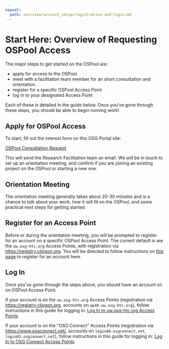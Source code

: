 ```yaml
---
ospool:
  path: overview/account_setup/registration-and-login.md
---
```


Start Here: Overview of Requesting OSPool Access
====================================


The major steps to get started on the OSPool are: 

* apply for access to the OSPool
* meet with a facilitation team member for an short consultation and orientation. 
* register for a specific OSPool Access Point
* log in to your designated Access Point

Each of these is detailed in the guide below. 
Once you've gone through these steps, you should be able to begin running work! 

## Apply for OSPool Access

To start, fill out the interest form on this OSG Portal site: 

[OSPool Consultation Request](https://portal.osg-htc.org/application)

This will send the Research Facilitation team an email. We will be in 
touch to set up an orientation meeting, and confirm if you are joining 
an existing project on the OSPool or starting a new one. 

## Orientation Meeting

The orientation meeting generally takes about 20-30 minutes and is a chance to 
talk about your work, how it will 
fit on the OSPool, and some practical next steps for getting started. 

## Register for an Access Point

Before or during the orientation meeting, you will be prompted to register 
for an account on a specific OSPool Access Point. The current default is are the
`uw.osg-htc.org` Access Points, with registration via https://registry.cilogon.org. 
You will be directed to follow instructions on [this page](../ap7-access) to register 
for an account here. 

## Log In

Once you've gone through the steps above, you should have an account on 
on OSPool Access Point. 

If your account is on the `uw.osg-htc.org` Access Points (registration via 
https://registry.cilogon.org, accounts on `ap40.uw.osg-htc.org`), follow instructions 
in this guide for logging in: [Log In to uw.osg-htc.org Access Points](../ap7-access.md#log-in)

If your account is on the "OSG Connect" Access Points (registration via 
https://www.osgconnect.net/, accounts on `login04.osgconnect.net`, `login05.osgconnect.net`), 
follow instructions 
in this guide for logging in: [Log In to OSG Connect Access Points](../connect-access.md#log-in)

[ssh-key]: ../../../overview/account_setup/generate-add-sshkey/
